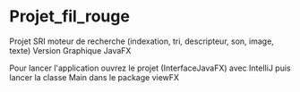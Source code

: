 # Projet_fil_rouge
Projet SRI moteur de recherche (indexation, tri, descripteur, son, image, texte)
Version Graphique JavaFX 

Pour lancer l'application ouvrez le projet (InterfaceJavaFX) avec IntelliJ puis lancer la classe Main dans le package viewFX


